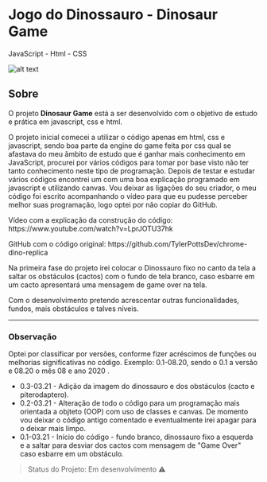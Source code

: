 # Jogo do Dinossauro - Dinosaur Game
JavaScript - Html - CSS

![alt text](https://github.com/imarcaos/Dinosaur-Game/blob/master/img/Dino-game-v01.png?raw=true)

## Sobre

<p>O projeto <strong>Dinosaur Game</strong> está a ser desenvolvido com o objetivo de estudo e prática em javascript, css e html.</p>

<p>O projeto inicial comecei a utilizar o código apenas em html, css e javascript, sendo boa parte da engine do game feita por css qual se afastava do meu âmbito de estudo que é ganhar mais conhecimento em JavaScript, procurei por vários códigos para tomar por base visto não ter tanto conhecimento neste tipo de programação. Depois de testar e estudar vários códigos encontrei um com uma boa explicação programado em javascript e utilizando canvas.
Vou deixar as ligações do seu criador, o meu código foi escrito acompanhando o vídeo para que eu pudesse perceber melhor suas programação, logo optei por não copiar do GitHub.</p>

<p>Vídeo com a explicação da construção do código: https://www.youtube.com/watch?v=LprJOTU37hk</p>
<p>GitHub com o código original: https://github.com/TylerPottsDev/chrome-dino-replica</p>

<p>Na primeira fase do projeto irei colocar o Dinossauro fixo no canto da tela a saltar os obstáculos (cactos) com o fundo de tela branco, caso esbarre em um cacto apresentará uma mensagem de game over na tela.</p>
<p>Com o desenvolvimento pretendo acrescentar outras funcionalidades, fundos, mais obstáculos e talves níveis.<p>

***
### Observação
 <p>Optei por classificar por versões, conforme fizer acréscimos de funções ou melhorias significativas no código. Exemplo: 0.1-08.20, sendo o 0.1 a versão e 08.20 o mês 08 e ano 2020 .<p>
 
- 0.3-03.21 - Adição da imagem do dinossauro e dos obstáculos (cacto e piterodaptero).
- 0.2-03.21 - Alteração de todo o código para um programação mais orientada a objteto (OOP) com uso de classes e canvas. De momento vou deixar o código antigo comentado e eventualmente irei apagar para o deixar mais limpo.
- 0.1-03.21 - Início do código - fundo branco, dinossauro fixo a esquerda e a saltar para desviar dos cactos com mensagem de "Game Over" caso esbarre em um obstáculo.


> Status do Projeto: Em desenvolvimento :warning: